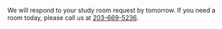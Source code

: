 <div class="row margin-bottom-10">
<div class="col-md-10 col-md-offset-1">

We will respond to your study room request by tomorrow. If you need a room today, please call us at [203-669-5236](tel:203-669-5236 "203-669-5236").

<script type="text/javascript" src="https://form.jotform.com/jsform/61034456685156"></script>

</div>
</div>